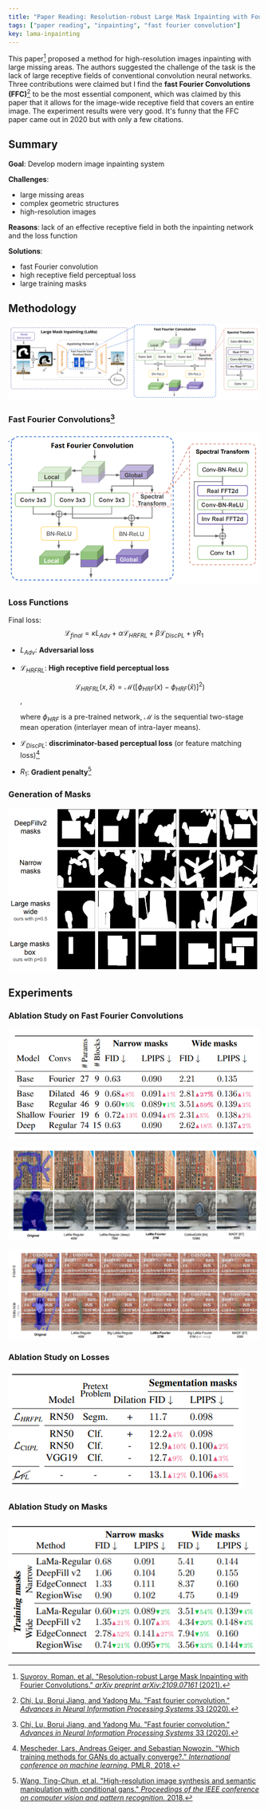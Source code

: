 ```yaml
---
title: "Paper Reading: Resolution-robust Large Mask Inpainting with Fourier Convolutions"
tags: ["paper reading", "inpainting", "fast fourier convolution"]
key: lama-inpainting
---
```


This paper[^lama] proposed a method for high-resolution images inpainting with large missing areas. The authors suggested the challenge of the task is the lack of large receptive fields of conventional convolution neural networks. Three contributions were claimed but I find the **fast Fourier Convolutions (FFC)**[^ffc] to be the most essential component, which was claimed by this paper that it allows for the image-wide receptive field that covers an entire image. The experiment results were very good. It's funny that the FFC paper came out in 2020 but with only a few citations.

<!--more-->

## Summary

**Goal**: Develop modern image inpainting system

**Challenges**:

- large missing areas
- complex geometric structures
- high-resolution images

**Reasons**:  lack of an effective receptive field in both the inpainting network and the loss function

**Solutions**:

- fast Fourier convolution
- high receptive field perceptual loss
- large training masks

## Methodology

![scheme](https://raw.githubusercontent.com/yuanpinz/blog/main/assets/images/posts/image-20211019164509053.png "The scheme of the proposed method for large-mask inpainting (LaMa)")

### Fast Fourier Convolutions[^ffc]

![image-20211019173512461](https://raw.githubusercontent.com/yuanpinz/blog/main/assets/images/posts/image-20211019173512461.png)

### Loss Functions

Final loss: $$\mathcal{L}_{final}=\kappa L_{Adv}+\alpha \mathcal{L}_{HRFRL} + \beta \mathcal{L}_{DiscPL} + \gamma R_1$$

- $L_{Adv}$: **Adversarial loss**

- $\mathcal{L}_{HRFRL}$: **High receptive field perceptual loss**

  $$\mathcal{L}_{HRFRL}(x,\hat{x})=\mathcal{M}([\phi_{HRF}(x)-\phi_{HRF}(\hat{x})]^2)$$,

  where $\phi_{HRF}$ is a pre-trained network, $\mathcal{M}$ is the sequential two-stage mean operation (interlayer mean of intra-layer means).

- $\mathcal{L}_{DiscPL}$: **discriminator-based perceptual loss** (or feature matching loss)[^dpl]

- $R_1$: **Gradient penalty**[^r1]

### Generation of Masks

![image-20211019170856702](https://raw.githubusercontent.com/yuanpinz/blog/main/assets/images/posts/image-20211019170856702.png)

## Experiments

### Ablation Study on Fast Fourier Convolutions

![image-20211019174309601](https://raw.githubusercontent.com/yuanpinz/blog/main/assets/images/posts/image-20211019174309601.png)

![image-20211019173624223](https://raw.githubusercontent.com/yuanpinz/blog/main/assets/images/posts/image-20211019173624223.png)

![image-20211019173637378](https://raw.githubusercontent.com/yuanpinz/blog/main/assets/images/posts/image-20211019173637378.png)

### Ablation Study on Losses

![image-20211019174435621](https://raw.githubusercontent.com/yuanpinz/blog/main/assets/images/posts/image-20211019174435621.png)

### Ablation Study on Masks

![image-20211019174446320](https://raw.githubusercontent.com/yuanpinz/blog/main/assets/images/posts/image-20211019174446320.png)

[^lama]: [Suvorov, Roman, et al. "Resolution-robust Large Mask Inpainting with Fourier Convolutions." *arXiv preprint arXiv:2109.07161* (2021).](https://arxiv.org/pdf/2109.07161.pdf)
[^ffc]: [Chi, Lu, Borui Jiang, and Yadong Mu. "Fast fourier convolution." *Advances in Neural Information Processing Systems* 33 (2020).](https://proceedings.neurips.cc/paper/2020/file/2fd5d41ec6cfab47e32164d5624269b1-Paper.pdf)

[^r1]: [Wang, Ting-Chun, et al. "High-resolution image synthesis and semantic manipulation with conditional gans." *Proceedings of the IEEE conference on computer vision and pattern recognition*. 2018.](https://openaccess.thecvf.com/content_cvpr_2018/papers/Wang_High-Resolution_Image_Synthesis_CVPR_2018_paper.pdf)
[^dpl]: [Mescheder, Lars, Andreas Geiger, and Sebastian Nowozin. "Which training methods for GANs do actually converge?." *International conference on machine learning*. PMLR, 2018.](http://proceedings.mlr.press/v80/mescheder18a/mescheder18a.pdf)

